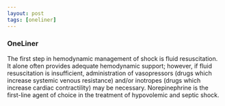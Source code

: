 ```yaml
---
layout: post
tags: [oneliner]
---
```



### OneLiner

The first step in hemodynamic management of shock is fluid resuscitation. It alone often provides adequate hemodynamic support; however, if fluid resuscitation is insufficient, administration of vasopressors (drugs which increase systemic venous resistance) and/or inotropes (drugs which increase cardiac contractility) may be necessary. Norepinephrine is the first-line agent of choice in the treatment of hypovolemic and septic shock.

